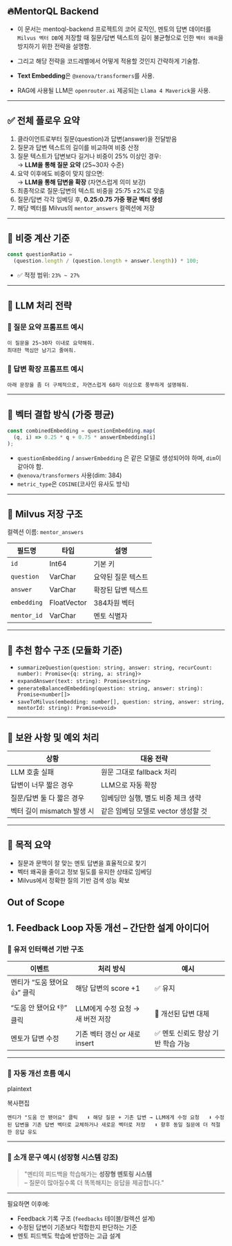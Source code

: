 ## 🔥**MentorQL Backend**

- 이 문서는 mentoql-backend 프로젝트의 코어 로직인,
  멘토의 답변 데이터를 `Milvus 벡터 DB`에 저장할 때 질문/답변 텍스트의 길이 불균형으로 인한 `벡터 왜곡`을 방지하기 위한 전략을 설명함.

- 그리고 해당 전략을 코드레벨에서 어떻게 적용할 것인지 간략하게 기술함.

- **Text Embedding**은 `@xenova/transformers`를 사용.

- RAG에 사용될 LLM은 `openrouter.ai` 제공되는 `Llama 4 Maverick`을 사용.

---

## ✅ 전체 플로우 요약

1. 클라이언트로부터 질문(question)과 답변(answer)을 전달받음
2. 질문과 답변 텍스트의 길이를 비교하여 비중 산정
3. 질문 텍스트가 답변보다 길거나 비중이 25% 이상인 경우:  
   → **LLM을 통해 질문 요약** (25~30자 수준)
4. 요약 이후에도 비중이 맞지 않으면:  
   → **LLM을 통해 답변을 확장** (자연스럽게 의미 보강)
5. 최종적으로 질문:답변의 텍스트 비중을 25:75 ±2%로 맞춤
6. 질문/답변 각각 임베딩 후, **0.25:0.75 가중 평균 벡터 생성**
7. 해당 벡터를 Milvus의 `mentor_answers` 컬렉션에 저장

---

## 📐 비중 계산 기준

```ts
const questionRatio =
  (question.length / (question.length + answer.length)) * 100;
```

- ✅ 적정 범위: `23% ~ 27%`

---

## 🧠 LLM 처리 전략

### 📌 질문 요약 프롬프트 예시

```
이 질문을 25~30자 이내로 요약해줘.
최대한 핵심만 남기고 줄여줘.
```

### 📌 답변 확장 프롬프트 예시

```
아래 문장을 좀 더 구체적으로, 자연스럽게 60자 이상으로 풍부하게 설명해줘.
```

---

## 🔢 벡터 결합 방식 (가중 평균)

```ts
const combinedEmbedding = questionEmbedding.map(
  (q, i) => 0.25 * q + 0.75 * answerEmbedding[i]
);
```

- `questionEmbedding` / `answerEmbedding` 은 같은 모델로 생성되어야 하며, `dim`이 같아야 함.
- `@xenova/transformers` 사용(dim: 384)
- `metric_type`은 `COSINE`(코사인 유사도 방식)

---

## 💾 Milvus 저장 구조

컬렉션 이름: `mentor_answers`

| 필드명      | 타입        | 설명               |
| ----------- | ----------- | ------------------ |
| `id`        | Int64       | 기본 키            |
| `question`  | VarChar     | 요약된 질문 텍스트 |
| `answer`    | VarChar     | 확장된 답변 텍스트 |
| `embedding` | FloatVector | 384차원 벡터       |
| `mentor_id` | VarChar     | 멘토 식별자        |

---

## 📁 추천 함수 구조 (모듈화 기준)

- `summarizeQuestion(question: string, answer: string, recurCount: number): Promise<{q: string, a: string}>`
- `expandAnswer(text: string): Promise<string>`
- `generateBalancedEmbedding(question: string, answer: string): Promise<number[]>`
- `saveToMilvus(embedding: number[], question: string, answer: string, mentorId: string): Promise<void>`

---

## 🧪 보완 사항 및 예외 처리

| 상황                       | 대응 전략                           |
| -------------------------- | ----------------------------------- |
| LLM 호출 실패              | 원문 그대로 fallback 처리           |
| 답변이 너무 짧은 경우      | LLM으로 자동 확장                   |
| 질문/답변 둘 다 짧은 경우  | 임베딩만 실행, 별도 비중 체크 생략  |
| 벡터 길이 mismatch 발생 시 | 같은 임베딩 모델로 vector 생성할 것 |

---

## 🎯 목적 요약

- 질문과 문맥이 잘 맞는 멘토 답변을 효율적으로 찾기
- 벡터 왜곡을 줄이고 정보 밀도를 유지한 상태로 임베딩
- Milvus에서 정확한 질의 기반 검색 성능 확보

## Out of Scope

## 1. Feedback Loop 자동 개선 – 간단한 설계 아이디어

### 🔄 유저 인터랙션 기반 구조

| 이벤트                       | 처리 방식                        | 예시                               |
| ---------------------------- | -------------------------------- | ---------------------------------- |
| 멘티가 “도움 됐어요 👍” 클릭 | 해당 답변의 score +1             | ✅ 유지                            |
| “도움 안 됐어요 👎” 클릭     | LLM에게 수정 요청 → 새 버전 저장 | 🔄 개선된 답변 대체                |
| 멘토가 답변 수정             | 기존 벡터 갱신 or 새로 insert    | ✅ 멘토 신뢰도 향상 기반 학습 가능 |

---

### 🧠 자동 개선 흐름 예시

plaintext

복사편집

`멘티가 "도움 안 됐어요" 클릭   ⬇ 해당 질문 + 기존 답변 → LLM에게 수정 요청   ⬇ 수정된 답변을 기존 답변 벡터로 교체하거나 새로운 벡터로 저장   ⬇ 향후 동일 질문에 더 적절한 응답 유도`

---

### 💬 소개 문구 예시 (성장형 시스템 강조)

> "멘티의 피드백을 학습해가는 **성장형 멘토링 시스템**  
> – 질문이 많아질수록 더 똑똑해지는 응답을 제공합니다."

---

필요하면 이후에:

- Feedback 기록 구조 (`feedbacks` 테이블/컬렉션 설계)
- 수정된 답변이 기존보다 적합한지 판단하는 기준
- 멘토 피드백도 학습에 반영하는 고급 설계
